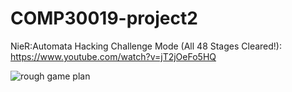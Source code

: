 # COMP30019-project2

NieR:Automata Hacking Challenge Mode (All 48 Stages Cleared!):
https://www.youtube.com/watch?v=jT2jOeFo5HQ



![rough game plan](https://user-images.githubusercontent.com/23565753/30105781-f55da60c-933c-11e7-8a7d-7c6df8f4af2b.png)

